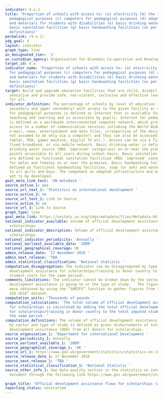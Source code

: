 ```yaml
---
indicator: 4.a.1
title: 'Proportion of schools with access to: (a) electricity (b) the Internet for
  pedagogical purposes (c) computers for pedagogical purposes (d) adapted infrastructure
  and materials for students with disabilities (e) basic drinking water (f) single-sex
  basic sanitation facilities (g) basic handwashing facilities (as per the WASH indicator
  definitions)'
permalink: /4-a-1/
sdg_goal: 4
layout: indicator
graph_type: line
un_designated_tier: '1'
un_custodian_agency: Organisation for Economic Co-operation and Development (OECD)
target_id: 4.a
indicator_name: 'Proportion of schools with access to: (a) electricity (b) the Internet
  for pedagogical purposes (c) computers for pedagogical purposes (d) adapted infrastructure
  and materials for students with disabilities (e) basic drinking water (f) single-sex
  basic sanitation facilities (g) basic handwashing facilities (as per the WASH indicator
  definitions)'
target: Build and upgrade education facilities that are child, disability and gender
  sensitive and provide safe, non-violent, inclusive and effective learning environments
  for all.
indicator_definition: The percentage of schools by level of education (primary, lower
  secondary and upper secondary) with access to the given facility or service. Internet
  for pedagogical purposes is defined as Internet that is available for enhancing
  teaching and learning and is accessible by pupils. Internet for pedagogical purposes
  is defined as a worldwide interconnected computer network, which provides pupils
  access to a number of communication services including the World Wide Web and carries
  e-mail, news, entertainment and data files, irrespective of the device used (i.e.
  not assumed to be only via a computer) and thus can also be accessed by mobile telephone,
  tablet, PDA, games machine, digital TV etc.). Access can be via a fixed narrowband,
  fixed broadband, or via mobile network. Basic drinking water is defined as a functional
  drinking water source (MDG 'improved' categories) on or near the premises and water
  points accessible to all users during school hours. Basic sanitation facilities
  are defined as functional sanitation facilities (MDG 'improved' categories) separated
  for males and females on or near the premises. Basic handwashing facilities are
  defined as functional handwashing facilities, soap (or ash) and water available
  to all girls and boys. The component on adapted infrastructure and materials is
  yet to be developed.
goal_meta_link_text: 'UN metadata '
source_active_1: yes
source_url_text_1: 'Statistics on international development '
source_active_2: no
source_url_text_2: Link to Source
source_active_3: no
source_url_3: Link to Source
graph_type: line
goal_meta_link: https://unstats.un.org/sdgs/metadata/files/Metadata-04-0B-01.pdf
national_indicator_available: Volume of official development assistance flows for
  scholarships
national_indicator_description: Volume of official development assistance flows for
  scholarships
national_indicator_periodicity: 'Annually '
national_earliest_available_data: '2009'
national_geographical_coverage: UK
admin_release_date: '17 November 2016 '
admin_next_release: 'TBA '
admin_statistical_classification: 'National Statistic '
computation_disaggregation: The indicator can be disaggregated by type of aid (official
  development assistance for scholarships/training in donor country to the total imputed
  student costs for the same period).
comments_limitations: The indicator cannot be broken down by the sector the official
  development assistance is going to or the type of study.   The figures for the indicator
  were obtained by using the “SUMIFS” function to gather figures from the “data underlying
  SID 2016” dataset.
computation_units: 'Thousands of pounds '
computation_calculations: 'The total volume of official development assistance flows
  for scholarships is calculated by adding the total official development assistance
  for scholarships/training in donor country to the total imputed student costs for
  the same period. '
computation_definitions: The volume of official development assistance flows for scholarships
  by sector and type of study is defined as gross disbursements of total official
  development assistance (ODA) from all donors for scholarships.
source_organisation_1: 'Department for international Development '
source_periodicity_1: Annually
source_earliest_available_1: '2009'
source_geographical_coverage_1: 'UK '
source_url_1: https://www.gov.uk/government/statistics/statistics-on-international-development-2016
source_release_date_1: 17 November 2016
source_next_release_1: 'TBA '
source_statistical_classification_1: 'National Statistic '
source_other_info_1: See data quality section in the statistics on international development
  document through the following link https://www.gov.uk/government/statistics/statistics-on-international-development-2016
  .
graph_title: 'Official development assistance flows for scholarships (£000s) '
reporting_status: notstarted
---
```

